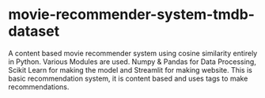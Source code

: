 # movie-recommender-system-tmdb-dataset
A content based movie recommender system using cosine similarity entirely in Python.
Various Modules are used. Numpy & Pandas for Data Processing, Scikit Learn for making the model and Streamlit for making website.
This is basic recommendation system, it is content based and uses tags to make recommendations.
